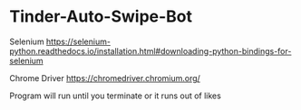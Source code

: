 # Tinder-Auto-Swipe-Bot

Selenium
https://selenium-python.readthedocs.io/installation.html#downloading-python-bindings-for-selenium

Chrome Driver
https://chromedriver.chromium.org/

Program will run until you terminate or it runs out of likes
